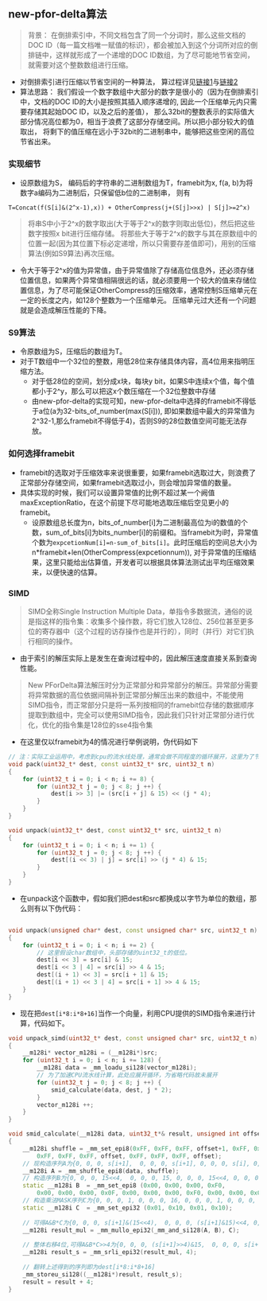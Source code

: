 ## new-pfor-delta算法

> 背景： 在倒排索引中，不同文档包含了同一个分词时，那么这些文档的DOC ID（每一篇文档唯一赋值的标识），都会被加入到这个分词所对应的倒排链中，这样就形成了一个递增的DOC ID数组，为了尽可能地节省空间，就需要对这个整数数组进行压缩。

* 对倒排索引进行压缩以节省空间的一种算法， 算过程详见[链接1](https://www.cnblogs.com/bonelee/p/6882088.html)与[链接2](https://yq.aliyun.com/articles/563081)
* 算法思路： 我们假设一个数字数组中大部分的数字是很小的（因为在倒排索引中，文档的DOC ID的大小是按照其插入顺序递增的, 因此一个压缩单元内只需要存储其起始DOC ID，以及之后的差值）， 那么32bit的整数表示的实际值大部分情况高位都为0，相当于浪费了这部分存储空间。所以把小部分较大的值取出， 将剩下的值压缩在远小于32bit的二进制串中，能够把这些空闲的高位节省出来。

### 实现细节

* 设原数组为S， 编码后的字符串的二进制数组为T，framebit为x, f(a, b)为将数字a编码为二进制后，只保留低b位的二进制串， 则有

```code
T=Concat(f(S[i]&(2^x-1),x)) + OtherCompress(j+(S[j]>>x) | S[j]>=2^x)
```
> 将串S中小于2^x的数字取出(大于等于2^x的数字则取出低位)，然后把这些数字按照x bit进行压缩存储。 将那些大于等于2^x的数字与其在原数组中的位置一起(因为其位置下标必定递增，所以只需要存差值即可)，用别的压缩算法(例如S9算法)再次压缩。
* 令大于等于2^x的值为异常值，由于异常值除了存储高位信息外，还必须存储位置信息，如果两个异常值相隔很远的话，就必须要用一个较大的值来存储位置信息，为了尽可能保证OtherCompress的压缩效率，通常控制S压缩单元在一定的长度之内，如128个整数为一个压缩单元。 压缩单元过大还有一个问题就是会造成解压性能的下降。

### S9算法

* 令原数组为S，压缩后的数组为T。
* 对于T数组中一个32位的整数，用低28位来存储具体内容，高4位用来指明压缩方法。
  * 对于低28位的空间，划分成x块，每块y bit，如果S中连续x个值，每个值都小于2^y，那么可以把这x个数压缩在一个32位整数中存储
  * 由new-pfor-delta的实现可知，new-pfor-delta中选择的framebit不得低于a位(a为32-bits_of_number(max(S[i])), 即如果数组中最大的异常值为2^32-1,那么framebit不得低于4)，否则S9的28位数值空间可能无法存放。
  
### 如何选择framebit

* framebit的选取对于压缩效率来说很重要，如果framebit选取过大，则浪费了正常部分存储空间，如果framebit选取过小，则会增加异常值的数量。
* 具体实现的时候，我们可以设置异常值的比例不超过某一个阙值maxExceptionRatio，在这个前提下尽可能地选取压缩后空见更小的framebit。
  * 设原数组总长度为n，bits_of_number[i]为二进制最高位为i的数值的个数，sum_of_bits[i]为bits_number[i]的前缀和。当framebit为i时，异常值个数为`expcetionNum[i]=n-sum_of_bits[i]`。此时压缩后的空间总大小为n*framebit+len(OtherCompress(expcetionnum)), 对于异常值的压缩结果，这里只能给出估算值，开发者可以根据具体算法测试出平均压缩效果来，以便快速的估算。

### SIMD

> SIMD全称Single Instruction Multiple Data，单指令多数据流，通俗的说是指这样的指令集：收集多个操作数，将它们放入128位、256位甚至更多位的寄存器中（这个过程的访存操作也是并行的），同时（并行）对它们执行相同的操作。

* 由于索引的解压实际上是发生在查询过程中的，因此解压速度直接关系到查询性能。
> New PForDelta算法解压时分为正常部分和异常部分的解压。异常部分需要将异常数据的高位依据间隔补到正常部分解压出来的数组中，不能使用SIMD指令，而正常部分只是将一系列按相同的framebit位存储的数据顺序提取到数组中，完全可以使用SIMD指令，因此我们只针对正常部分进行优化，优化的指令集是128位的sse4指令集

* 在这里仅以framebit为4的情况进行举例说明，伪代码如下

```c++
// 注：实际工业运用中，考虑到cpu的流水线处理，通常会做不同程度的循环展开，这里为了节省代码行数，做了简化处理。
void pack(uint32_t* dest, const uint32_t* src, uint32_t n)
{
    for (uint32_t i = 0; i < n; i += 8) {
        for (uint32_t j = 0; j < 8; j ++) {
            dest[i >> 3] |= (src[i + j] & 15) << (j * 4);
        }
    }
}

void unpack(uint32_t* dest, const uint32_t* src, uint32_t n)
{
    for (uint32_t i = 0; i < n; i += 1) {
        for (uint32_t j = 0; j < 8; j ++) {
            dest[(i << 3) | j] = src[i] >> (j * 4) & 15;
        }
    }
}

```
* 在unpack这个函数中，假如我们把dest和src都换成以字节为单位的数组，那么则有以下伪代码：

```c++

void unpack(unsigned char* dest, const unsigned char* src, uint32_t n)
{
    for (uint32_t i = 0; i < n; i += 2) {
        // 这里假设char数组中，头部存储的uint32_t的低位。
        dest[i << 3] = src[i] & 15;
        dest[i << 3 | 4] = src[i] >> 4 & 15;
        dest[(i + 1) << 3] = src[i + 1] & 15;
        dest[(i + 1) << 3 | 4] = src[i + 1] >> 4 & 15;
    }
}
```

* 现在把`dest[i*8:i*8+16]`当作一个向量，利用CPU提供的SIMD指令来进行计算，代码如下。

```c++
void unpack_simd(uint32_t* dest, const unsigned char* src, uint32_t n)
{
    __m128i* vector_m128i = (__m128i*)src;
    for (uint32_t i = 0; i < n; i += 128) {
        __m128i data = _mm_loadu_si128(vector_m128i);
        // 为了加速CPU流水线计算，此处应展开循环，为省略代码故未展开
        for (uint32_t j = 0; j < 8; j ++) {
            smid_calculate(data, dest, j * 2);
        }
        vector_m128i ++;
    }
}

void smid_calculate(__m128i data, uint32_t*& result, unsigned int offset)
{
    __m128i shuffle = _mm_set_epi8(0xFF, 0xFF, 0xFF, offset+1, 0xFF, 0xFF, 0xFF, offset+1,
        0xFF, 0xFF, 0xFF, offset, 0xFF, 0xFF, 0xFF, offset);
    // 现构造序列A为{0, 0, 0, s[i+1],  0, 0, 0, s[i+1], 0, 0, 0, s[i], 0, 0, 0, s[i]};
    __m128i A = _mm_shuffle_epi8(data, shuffle);
    // 构造序列B为{0, 0, 0, 15<<4,  0, 0, 0, 15, 0, 0, 0, 15<<4, 0, 0, 0, 15};
    static __m128i B  = _mm_set_epi8 (0x00, 0x00, 0x00, 0xF0,
        0x00, 0x00, 0x00, 0x0F, 0x00, 0x00, 0x00, 0xF0, 0x00, 0x00, 0x00, 0x0F);
    // 构造乘法MASK序列C为{0, 0, 0, 1, 0, 0, 0, 16, 0, 0, 0, 1, 0, 0, 0, 16};
    static __m128i C  = _mm_set_epi32 (0x01, 0x10, 0x01, 0x10);
    
    // 可得A&B*C为{0, 0, 0, s[i+1]&(15<<4),  0, 0, 0, (s[i+1]&15)<<4, 0, 0, 0, s[i]&(15<<4), 0, 0, 0, (s[i]&15)<<4};
    __m128i result_mul = _mm_mullo_epi32(_mm_and_si128(A, B), C);
    
    // 整体右移4位,可得A&B*C>>4为{0, 0, 0, (s[i+1]>>4)&15,  0, 0, 0, s[i+1]&15, 0, 0, 0, (s[i]>>4)&15, 0, 0, 0, s[i]&15};
    __m128i result_s = _mm_srli_epi32(result_mul, 4);
    
    // 翻转上述得到的序列即为dest[i*8:i*8+16]
    _mm_storeu_si128((__m128i*)result, result_s);
    result = result + 4;
}

```

